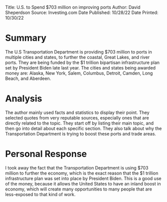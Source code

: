 Title: U.S. to Spend $703 million on improving ports
Author: David Sheperdson
Source: Investing.com
Date Published: 10/28/22
Date Printed: 10/30/22


# Summary 
The U.S Transportation Department is providing $703 million to ports in multiple cities and states, to further the coastal, Great Lakes, and river ports. They are being funded by the $1 trillion bipartisan infrastructure plan set by President Biden late last year. The cities and states being awarded money are: Alaska, New York, Salem, Columbus, Detroit, Camden, Long Beach, and Aberdeen.
# Analysis
The author mainly used facts and statistics to display their point. They selected quotes from very reputable sources, especially ones that are directly related to the topic. They start off by listing their main topic, and then go into detail about each specific section. They also talk about why the Transportation Department is trying to boost these ports and trade areas.
# Personal Response
I took away the fact that the Transportation Department is using $703 million to further the economy, which is the exact reason that the $1 trillion infrastructure plan was set into place by President Biden. This is a good use of the money, because it allows the United States to have an inland boost in economy, which will create many opportunities to many people that are less-exposed to that kind of work.


